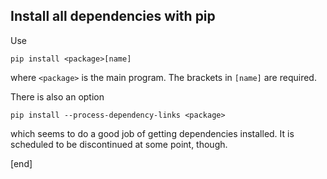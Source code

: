 ## Install all dependencies with pip

Use

    pip install <package>[name]

where `<package>` is the main program. The brackets in `[name]` are required.

There is also an option

    pip install --process-dependency-links <package>

which seems to do a good job of getting dependencies installed. It is scheduled to be discontinued at some point, though.

[end]
